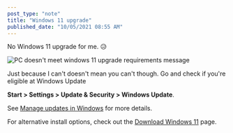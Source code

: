 ```yaml
---
post_type: "note" 
title: "Windows 11 upgrade"
published_date: "10/05/2021 08:55 AM"
---
```


No Windows 11 upgrade for me. 😥

![PC doesn't meet windows 11 upgrade requirements message](https://user-images.githubusercontent.com/11130940/135946651-d4d9acee-5618-4846-85aa-8387077a4785.png)

Just because I can't doesn't mean you can't though. Go and check if you're eligible at Windows Update

**Start > Settings > Update & Security > Windows Update**.

See [Manage updates in Windows](https://support.microsoft.com/windows/manage-updates-in-windows-643e9ea7-3cf6-7da6-a25c-95d4f7f099fe#WindowsVersion=Windows_10) for more details.

For alternative install options, check out the [Download Windows 11](https://www.microsoft.com/software-download/windows11) page.